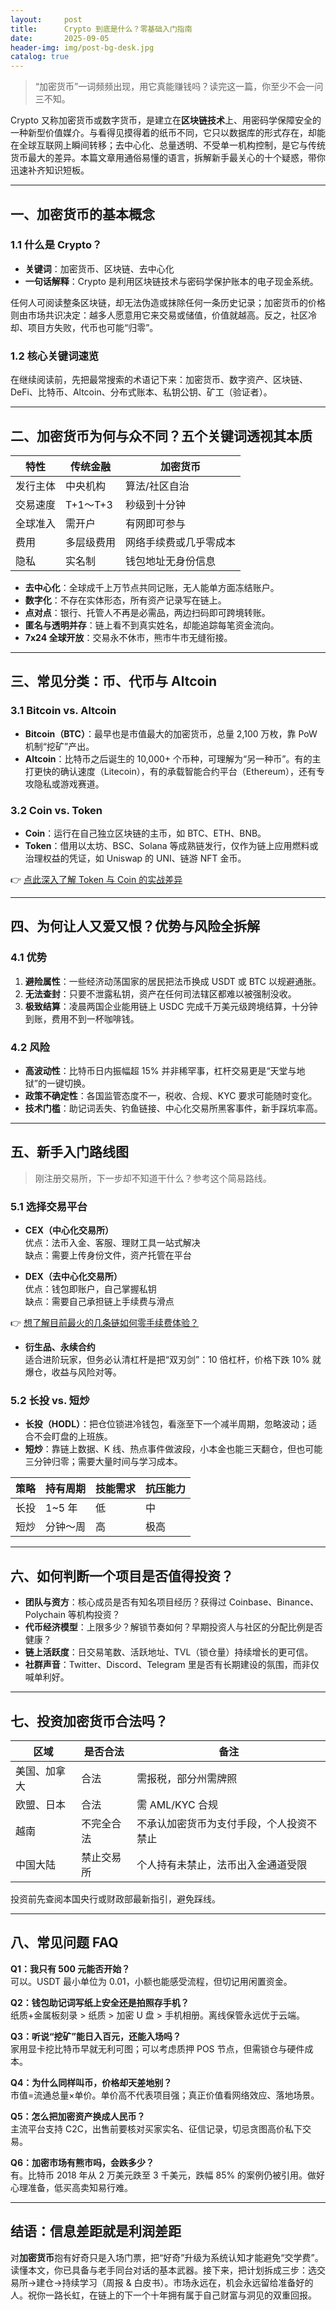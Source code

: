 ```yaml
---
layout:     post
title:      Crypto 到底是什么？零基础入门指南
date:       2025-09-05
header-img: img/post-bg-desk.jpg
catalog: true
---
```


> “加密货币”一词频频出现，用它真能赚钱吗？读完这一篇，你至少不会一问三不知。

Crypto 又称加密货币或数字货币，是建立在**区块链技术**上、用密码学保障安全的一种新型价值媒介。与看得见摸得着的纸币不同，它只以数据库的形式存在，却能在全球互联网上瞬间转移；去中心化、总量透明、不受单一机构控制，是它与传统货币最大的差异。本篇文章用通俗易懂的语言，拆解新手最关心的十个疑惑，带你迅速补齐知识短板。

---

## 一、加密货币的基本概念

### 1.1 什么是 Crypto？

- **关键词**：加密货币、区块链、去中心化  
- **一句话解释**：Crypto 是利用区块链技术与密码学保护账本的电子现金系统。

任何人可阅读整条区块链，却无法伪造或抹除任何一条历史记录；加密货币的价格则由市场共识决定：越多人愿意用它来交易或储值，价值就越高。反之，社区冷却、项目方失败，代币也可能“归零”。

### 1.2 核心关键词速览

在继续阅读前，先把最常搜索的术语记下来：加密货币、数字资产、区块链、DeFi、比特币、Altcoin、分布式账本、私钥公钥、矿工（验证者）。

---

## 二、加密货币为何与众不同？五个关键词透视其本质

| 特性 | 传统金融 | 加密货币 |
| --- | --- | --- |
| 发行主体 | 中央机构 | 算法/社区自治 |
| 交易速度 | T+1～T+3 | 秒级到十分钟 |
| 全球准入 | 需开户 | 有网即可参与 |
| 费用 | 多层级费用 | 网络手续费或几乎零成本 |
| 隐私 | 实名制 | 钱包地址无身份信息 |

- **去中心化**：全球成千上万节点共同记账，无人能单方面冻结账户。
- **数字化**：不存在实体形态，所有资产记录写在链上。
- **点对点**：银行、托管人不再是必需品，两边扫码即可跨境转账。
- **匿名与透明并存**：链上看不到真实姓名，却能追踪每笔资金流向。
- **7x24 全球开放**：交易永不休市，熊市牛市无缝衔接。

---

## 三、常见分类：币、代币与 Altcoin

### 3.1 Bitcoin vs. Altcoin

- **Bitcoin（BTC）**：最早也是市值最大的加密货币，总量 2,100 万枚，靠 PoW 机制“挖矿”产出。
- **Altcoin**：比特币之后诞生的 10,000+ 个币种，可理解为“另一种币”。有的主打更快的确认速度（Litecoin），有的承载智能合约平台（Ethereum），还有专攻隐私或游戏赛道。

### 3.2 Coin vs. Token

- **Coin**：运行在自己独立区块链的主币，如 BTC、ETH、BNB。
- **Token**：借用以太坊、BSC、Solana 等成熟链发行，仅作为链上应用燃料或治理权益的凭证，如 Uniswap 的 UNI、链游 NFT 金币。

👉 [点此深入了解 Token 与 Coin 的实战差异](https://okxdog.com/)

---

## 四、为何让人又爱又恨？优势与风险全拆解

### 4.1 优势

1. **避险属性**：一些经济动荡国家的居民把法币换成 USDT 或 BTC 以规避通胀。  
2. **无法查封**：只要不泄露私钥，资产在任何司法辖区都难以被强制没收。  
3. **极致结算**：凌晨两国企业能用链上 USDC 完成千万美元级跨境结算，十分钟到账，费用不到一杯咖啡钱。

### 4.2 风险

- **高波动性**：比特币日内振幅超 15% 并非稀罕事，杠杆交易更是“天堂与地狱”的一键切换。
- **政策不确定性**：各国监管态度不一，税收、合规、KYC 要求可能随时变化。
- **技术门槛**：助记词丢失、钓鱼链接、中心化交易所黑客事件，新手踩坑率高。

---

## 五、新手入门路线图

> 刚注册交易所，下一步却不知道干什么？参考这个简易路线。

### 5.1 选择交易平台

- **CEX（中心化交易所）**  
  优点：法币入金、客服、理财工具一站式解决  
  缺点：需要上传身份文件，资产托管在平台

- **DEX（去中心化交易所）**  
  优点：钱包即账户，自己掌握私钥  
  缺点：需要自己承担链上手续费与滑点

👉 [想了解目前最火的几条链如何零手续费体验？](https://okxdog.com/)

- **衍生品、永续合约**  
  适合进阶玩家，但务必认清杠杆是把“双刃剑”：10 倍杠杆，价格下跌 10% 就爆仓，收益与风险对等。

### 5.2 长投 vs. 短炒

- **长投（HODL）**：把仓位锁进冷钱包，看涨至下一个减半周期，忽略波动；适合不会盯盘的上班族。
- **短炒**：靠链上数据、K 线、热点事件做波段，小本金也能三天翻仓，但也可能三分钟归零；需要大量时间与学习成本。

| 策略 | 持有周期 | 技能需求 | 抗压能力 |
| --- | --- | --- | --- |
| 长投 | 1~5 年 | 低 | 中 |
| 短炒 | 分钟～周 | 高 | 极高 |

---

## 六、如何判断一个项目是否值得投资？

- **团队与资方**：核心成员是否有知名项目经历？获得过 Coinbase、Binance、Polychain 等机构投资？
- **代币经济模型**：上限多少？解锁节奏如何？早期投资人与社区的分配比例是否健康？
- **链上活跃度**：日交易笔数、活跃地址、TVL（锁仓量）持续增长的更可信。
- **社群声音**：Twitter、Discord、Telegram 里是否有长期建设的氛围，而非仅喊单利好。

---

## 七、投资加密货币合法吗？

| 区域 | 是否合法 | 备注 |
| --- | --- | --- |
| 美国、加拿大 | 合法 | 需报税，部分州需牌照 |
| 欧盟、日本 | 合法 | 需 AML/KYC 合规 |
| 越南 | 不完全合法 | 不承认加密货币为支付手段，个人投资不禁止 |
| 中国大陆 | 禁止交易所 | 个人持有未禁止，法币出入金通道受限 |

投资前先查阅本国央行或财政部最新指引，避免踩线。

---

## 八、常见问题 FAQ

**Q1：我只有 500 元能否开始？**  
可以。USDT 最小单位为 0.01，小额也能感受流程，但切记用闲置资金。

**Q2：钱包助记词写纸上安全还是拍照存手机？**  
纸质+金属板刻录 > 纸质 > 加密 U 盘 > 手机相册。离线保管永远优于云端。

**Q3：听说“挖矿”能日入百元，还能入场吗？**  
家用显卡挖比特币早就无利可图；可以考虑质押 POS 节点，但需锁仓与硬件成本。

**Q4：为什么同样叫币，价格却天差地别？**  
市值=流通总量×单价。单价高不代表项目强；真正价值看网络效应、落地场景。

**Q5：怎么把加密资产换成人民币？**  
主流平台支持 C2C，出售前要核对买家实名、征信记录，切忌贪图高价私下交易。

**Q6：加密市场有熊市吗，会跌多少？**  
有。比特币 2018 年从 2 万美元跌至 3 千美元，跌幅 85% 的案例仍被引用。做好心理准备，低买高卖知易行难。

---

## 结语：信息差距就是利润差距

对**加密货币**抱有好奇只是入场门票，把“好奇”升级为系统认知才能避免“交学费”。读懂本文，你已具备与老手同台对话的基本武器。接下来，把计划拆成三步：选交易所→建仓→持续学习（周报 & 白皮书）。市场永远在，机会永远留给准备好的人。祝你一路长虹，在链上的下一个十年拥有属于自己财富与洞见的双重回报。